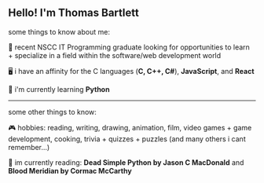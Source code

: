 ## Hello! I'm Thomas Bartlett

some things to know about me:

🏫 recent NSCC IT Programming graduate looking for opportunities to learn + specialize in a field within the software/web development world </br>

🖥️ i have an affinity for the C languages (**C, C++, C#**), **JavaScript**, and **React** </br>

🧠 i'm currently learning **Python** </br>

---

some other things to know:

🎮 hobbies: reading, writing, drawing, animation, film, video games + game development, cooking, trivia + quizzes + puzzles (and many others i cant remember...)</br>

📖 im currently reading: **Dead Simple Python by Jason C MacDonald** and **Blood Meridian by Cormac McCarthy** </br>

  

